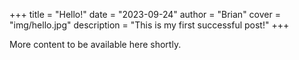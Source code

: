 +++
title = "Hello!"
date = "2023-09-24"
author = "Brian"
cover = "img/hello.jpg"
description = "This is my first successful post!"
+++

More content to be available here shortly.